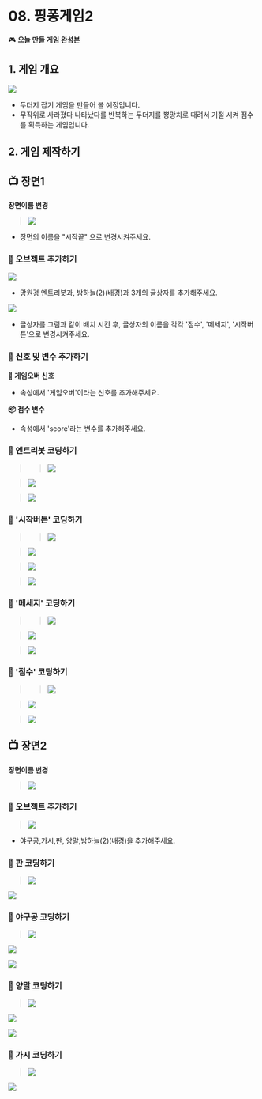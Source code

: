 # 08. 핑퐁게임2

🎮  **오늘 만들 게임 완성본**   
[]() 

## 1. 게임 개요
![](/img/08_핑퐁게임/8_8.png)

- 두더지 잡기 게임을 만들어 볼 예정입니다. 
- 무작위로 사라졌다 나타났다를 반복하는 두더지를 뿅망치로 때려서 기절 시켜 점수를 획득하는 게임입니다.

## 2. 게임 제작하기

## 📺 장면1

**장면이름 변경**

> ![](/img/08_핑퐁게임/8_22.png)

- 장면의 이름을 "시작끝" 으로 변경시켜주세요. 

### 🧩 오브젝트 추가하기

![](/img/08_핑퐁게임/8_23.png)

- 망원경 엔트리봇과, 밤하늘(2)(배경)과 3개의 글상자를 추가해주세요. 


![](/img/08_핑퐁게임/8_24.png)

- 글상자를 그림과 같이 배치 시킨 후, 글상자의 이름을 각각 '점수', '메세지', '시작버튼'으로 변경시켜주세요. 


### 🧩 신호 및 변수 추가하기 

**🛜 게임오버 신호**
- 속성에서 '게임오버'이라는 신호를 추가해주세요.

**📦 점수 변수**
- 속성에서 'score'라는 변수를 추가해주세요. 



### 🧩 엔트리봇 코딩하기

>>  ![](/img/08_핑퐁게임/엔트리.png)

> ![](/img/08_핑퐁게임/8_28.png)

> ![](/img/08_핑퐁게임/8_29.png)


### 🧩 '시작버튼' 코딩하기

>>  ![](/img/08_핑퐁게임/시작버튼.png)

> ![](/img/08_핑퐁게임/8_25.png)

> ![](/img/08_핑퐁게임/8_26.png)

> ![](/img/08_핑퐁게임/8_27.png)

### 🧩 '메세지' 코딩하기

> > ![](/img/08_핑퐁게임/메세지.png)

> ![](/img/08_핑퐁게임/8_30.png)

> ![](/img/08_핑퐁게임/8_31.png)


### 🧩 '점수' 코딩하기

> > ![](/img/08_핑퐁게임/점수.png)


> ![](/img/08_핑퐁게임/8_32.png)


> ![](/img/08_핑퐁게임/8_32.png)


## 📺 장면2 

**장면이름 변경**

> ![](/img/08_핑퐁게임/8_35.png)




### 🧩 오브젝트 추가하기

> ![](/img/08_핑퐁게임/8_37.png)
- 야구공,가시,판, 양말,밤하늘(2)(배경)을 추가해주세요. 


### 🧩 판 코딩하기

> ![](/img/08_핑퐁게임/판.png)

![](/img/08_핑퐁게임/8_38.png)

### 🧩 야구공 코딩하기 

> ![](/img/08_핑퐁게임/야구공.png)

![](/img/08_핑퐁게임/8_39.png)

![](/img/08_핑퐁게임/8_40.png)

### 🧩 양말 코딩하기 

> ![](/img/08_핑퐁게임/양말.png)

![](/img/08_핑퐁게임/8_41.png)

![](/img/08_핑퐁게임/8_42.png)



### 🧩 가시 코딩하기

> ![](/img/08_핑퐁게임/가시.png)

![](/img/08_핑퐁게임/8_43.png)

